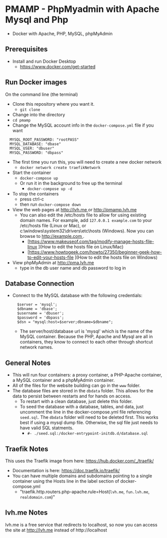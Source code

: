 # PMAMP - PhpMyadmin with Apache Mysql and Php
- Docker with Apache, PHP, MySQL, phpMyAdmin

## Prerequisites
- Install and run Docker Desktop
  - [https://www.docker.com/get-started ](https://www.docker.com/get-started)

## Run Docker images
On the command line (the terminal)
- Clone this repository where you want it.
  - `git clone `
- Change into the directory
- `cd pmamp`
- Change the MySQL account info in the `docker-compose.yml` file if you want
 
```
  MYSQL_ROOT_PASSWORD: "rootPASS"
  MYSQL_DATABASE: "dbase"
  MYSQL_USER: "dbuser"
  MYSQL_PASSWORD: "dbpass"
```

- The first time you run this, you will need to create a new docker network
  - `docker network create traefikNetwork`
- Start the container
  - `docker-compose up`
  - Or run it in the background to free up the terminal
    - `docker-compose up -d`
- To stop the containers
  - press ctrl-c
  - then run `docker-compose down`
- View the web pages at [http://lvh.me ](http://lvh.me) or
  [http://pmamp.lvh.me ](http://pmamp.lvh.me)
  - You can also edit the /etc/hosts file to allow for using existing domain
    names. For example, add `127.0.0.1 example.com` to your /etc/hosts file
    (Linux or Mac), or c:\windows\system32\drivers\etc\hosts (Windows). Now you can browse to [http://example.com ](http://example.com).
    - [https://www.makeuseof.com/tag/modify-manage-hosts-file-linux ](How to edit the hosts file on Linux/Mac) 
    - [https://www.howtogeek.com/howto/27350/beginner-geek-how-to-edit-your-hosts-file ](How to edit the hosts file on Windows) 
- View phpMyAdmin at [http://pma.lvh.me ](http://pma.lvh.me)
  - type in the db user name and db password to log in

## Database Connection
- Connect to the MySQL database with the following credentials:

  ```
    $server = 'mysql';
    $dbname = 'dbase';
    $username = 'dbuser';
    $password = 'dbpass';
    $dsn = "mysql:host=$server;dbname=$dbname";

  ```
  - The server/host/database url is 'mysql' which is the name of the MySQL container. Because the PHP, Apache and Mysql are all in containers, they know to connect to each other through shortcut network names.

## General Notes 
- This will run four containers: a proxy container, a PHP-Apache container, a MySQL container and
a phpMyAdmin container.
- All of the files for the website building can go in the `www` folder.
- The database files are stored in the `dbdata` folder. This allows for the
  data to persist between restarts and for hands on access.
  - To restart with a clean database, just delete this folder.
  - To seed the database with a database, tables, and data, just uncomment the
    line in the docker-compose.yml file referencing `seed.sql`. The `dbdata`
    folder will need to be deleted first. This works best if using a mysql dump
    file. Otherwise, the sql file just needs to have valid SQL statments.
    - `#- ./seed.sql:/docker-entrypoint-initdb.d/database.sql`


## Traefik Notes
This uses the Traefik image from here: https://hub.docker.com/_/traefik/
- Documentation is here: https://doc.traefik.io/traefik/
- You can have multiple domains and subdomains pointing to a single container
using the Hosts line in the label section of docker-compose.yml
    - "traefik.http.routers.php-apache.rule=Host(`lvh.me`, `fun.lvh.me`, `realdomain.com`)"

## lvh.me Notes
lvh.me is a free service that redirects to localhost, so now you can access the
site at http://lvh.me instead of http://localhost
